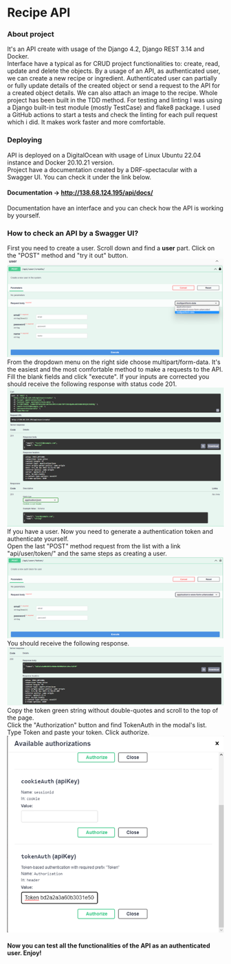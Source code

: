 # Recipe API

### About project
It's an API create with usage of the Django 4.2, Django REST 3.14 and Docker.<br>
Interface have a typical as for CRUD project functionalities to: create, read, update and delete the objects.
By a usage of an API, as authenticated user, we can create a new recipe or ingredient.
Authenticated user can partially or fully update details of the created object or 
send a request to the API for a created object details. We can also attach an image to the recipe.
Whole project has been built in the TDD method. For testing and linting I was using a Django built-in test
module (mostly TestCase) and flake8 package. I used a GitHub actions to start a tests and check the linting for
each pull request which i did. It makes work faster and more comfortable.

### Deploying
API is deployed on a DigitalOcean with usage of Linux Ubuntu 22.04 instance and Docker 20.10.21 version.<br>
Project have a documentation created by a DRF-spectacular with a Swagger UI. You can check it under the link below.<br>
#### Documentation -> http://138.68.124.195/api/docs/
Documentation have an interface and you can check how the API is working by yourself.

### How to check an API by a Swagger UI?
First you need to create a user. Scroll down and find a <strong>user</strong> part.
Click on the "POST" method and "try it out" button.
![img.png](readme-images/img.png)
From the dropdown menu on the right side choose multipart/form-data. It's the easiest and the most
comfortable method to make a requests to the API. Fill the blank fields and click "execute".
If your inputs are corrected you should receive the following response with status code 201.
![img.png](readme-images/img2.png)
If you have a user. Now you need to generate a authentication token and authenticate yourself.<br>
Open the last "POST" method request from the list with a link "api/user/token/" and the same steps
as creating a user.
![img.png](readme-images/img3.png)
You should receive the following response.
![img.png](readme-images/img4.png)
Copy the token green string without double-quotes and scroll to the top of the page.<br>
Click the "Authorization" button and find TokenAuth in the modal's list.<br>
Type Token and paste your token. Click authorize.
![img.png](readme-images/img5.png)
#### Now you can test all the functionalities of the API as an authenticated user. Enjoy!
